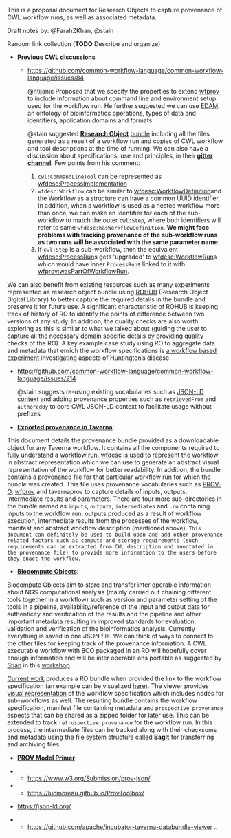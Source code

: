 This is a proposal document for Research Objects to capture provenance of CWL workflow runs, as well as associated metadata. 

Draft notes by: @FarahZKhan, @stain

Random link collection (**TODO** Describe and organize)

* **Previous CWL discussions**
  * https://github.com/common-workflow-language/common-workflow-language/issues/84

    @ntijanic Proposed that we specify the properties to extend [wfprov](http://wf4ever.github.io/ro/#wfprov) to include information about command line and environment setup used for the workflow run. He further suggested we can use [EDAM](http://edamontology.org/page), an ontology of bioinformatics operations, types of data and identifiers, application domains and formats. 

    @stain suggested [**Research Object**](http://www.researchobject.org/) [bundle](https://w3id.org/bundle/) including all the files generated as a result of a workflow run and copies of CWL workflow and tool descriptions at the time of running. We can also have a discussion about specifications, use and principles,  in their [**gitter channel**](https://gitter.im/ResearchObject/ResearchObject). Few points from his comment: 

    1. `cwl:CommandLineTool` can be represented as [wfdesc:ProcessImplementation](http://wf4ever.github.io/ro/2016-01-28/wfdesc/#hasImplementation)
    2. `wfdesc:Workflow` can be similar to [wfdesc:WorkflowDefinition](http://wf4ever.github.io/ro/2016-01-28/wfdesc/#WorkflowDefinition)and the Workflow as a structure can have a common UUID identifier. In addition, when a workflow is used as a nested workflow more than once, we can make an identifier for each of the sub-workflow to match the outer `cwl:Step`, where both identifiers will refer to same `wfdesc:hasWorkflowDefinition`. **We might face problems with tracking provenance of the sub-workflow runs as two runs will be associated with the same parameter name.**
    3. If `cwl:Step` is a sub-workflow, then the equivalent [wfdesc:ProcessRun](http://wf4ever.github.io/ro/2016-01-28/wfprov/#ProcessRun)s gets 'upgraded' to [wfdesc:WorkflowRun](http://wf4ever.github.io/ro/2016-01-28/wfprov/#WorkflowRun)s  which would have inner `ProcessRun`s linked to it with [wfprov:wasPartOfWorkflowRun](http://wf4ever.github.io/ro/2016-01-28/wfprov/#wasPartOfWorkflowRun). 

We can also benefit from existing resources such as many experiments represented as research object bundle using [ROHUB](http://www.rohub.org/portal/home) (Research Object Digital Library) to better capture the required details in the bundle and preserve it for future use. A significant characteristic of ROHUB is keeping track of history of RO to identify the points of difference between two versions of any study. In addition, the quality checks are also worth exploring as this is similar to what we talked about (guiding the user to capture all the necessary domain specific details by providing quality checks of the RO).  A key example case study using RO to aggregate data and metadata that enrich the workflow specifications is [a workflow based experiment](https://doi.org/10.1016/j.websem.2015.01.003) investigating aspects of Huntington’s disease. 

  * https://github.com/common-workflow-language/common-workflow-language/issues/214

    @stain suggests re-using existing vocabularies such as [JSON-LD context](https://w3id.org/bundle/#json-ld) and adding provenance properties such as `retrievedFrom` and `authoredBy` to core CWL JSON-LD context to facilitate usage without prefixes. 


* [**Exported provenance in Taverna**](https://github.com/apache/incubator-taverna-engine/tree/master/taverna-prov#structure-of-exported-provenance):

This document details the provenance bundle provided as a downloadable object for any Taverna workflow. It contains all the components required to fully understand a workflow run. [wfdesc](http://wf4ever.github.io/ro/2016-01-28/wfdesc/) is used to represent the workflow in abstract representation which we can use to generate an abstract visual representation of the workflow for better readability. In addition, the bundle contains a provenance file for that particular workflow run for which the bundle was created. This file uses provenance vocabularies such as [PROV-O](https://www.w3.org/TR/prov-o/), [wfprov](https://w3id.org/ro/2016-01-28/wfprov) and tavernaprov to capture details of inputs, outputs, intermediate results and parameters. There are four more sub-directories in the bundle named as `inputs`, `outputs`, `intermediates` and `.ro` containing inputs to the workflow run, outputs produced as a result of workflow execution, intermediate results from the processes of the workflow, manifest and abstract workflow description (mentioned above). `This document can definitely be used to build upon and add other provenance related factors such as compute and storage requirements (such requirements can be extracted from CWL description and annotated in the provenance file) to provide more information to the users before they enact the workflow.`  

* [**Biocompute Objects**](http://tinyurl.com/bcospec):

Biocompute Objects aim to store and transfer inter operable information about NGS computational analysis (mainly carried out chaining different tools together in a workflow) such as version and parameter setting of the tools in a pipeline, availability/reference of the input and output data for authenticity and verification of the results and the pipeline and other important metadata resulting in improved standards for evaluation, validation and verification of the bioinformatics analysis. Currently everything is saved in one JSON file. We can think of ways to connect to the other files for keeping track of the provenance information. A CWL executable workflow with BCO packaged in an RO will hopefully cover enough information and will be inter operable ans portable as suggested by [Stian](https://hive.biochemistry.gwu.edu/prd/htscsrs//content/slideDecks/19_Soiland-Reyes_Stian_Session2ADay2.pdf) in this [workshop](https://hive.biochemistry.gwu.edu/htscsrs/workshop_2017_agenda). 

[Current work](https://view.commonwl.org) produces a RO bundle when provided the link to the workflow specification (an example can be visualized [here](https://view.commonwl.org/workflows/github.com/ProteinsWebTeam/ebi-metagenomics-cwl/tree/2104dc3/tools/rRNA_selection.cwl)). The viewer provides [visual representation](https://view.commonwl.org/workflows/5915270d857aba0001d389cc/graph/svg) of the workflow specification which includes nodes for sub-workflows as well. The resulting bundle contains the workflow specification, manifest file containing metadata and `prospective provenance` aspects that can be shared as a zipped folder for later use. This can be extended to track `retrospective provenance` for the workflow run. In this process, the intermediate files can be tracked along with their checksums and metadata using the file system structure called [**BagIt**](https://w3id.org/ro/bagit) for transferring and archiving files. 

* [**PROV Model Primer**](http://www.w3.org/TR/prov-primer/)


* * https://www.w3.org/Submission/prov-json/
* * https://lucmoreau.github.io/ProvToolbox/ 
* https://json-ld.org/
* * https://github.com/apache/incubator-taverna-databundle-viewer
..